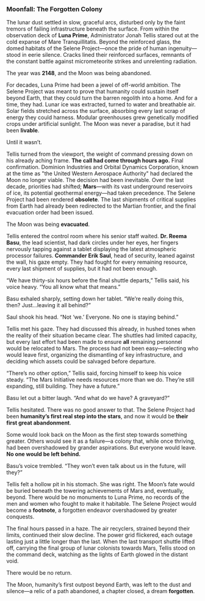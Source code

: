 ### **Moonfall: The Forgotten Colony**

The lunar dust settled in slow, graceful arcs, disturbed only by the faint tremors of failing infrastructure beneath the surface. From within the observation deck of **Luna Prime**, Administrator Jonah Tellis stared out at the cold expanse of Mare Tranquillitatis. Beyond the reinforced glass, the domed habitats of the Selene Project—once the pride of human ingenuity—stood in eerie silence. Cracks lined their reinforced surfaces, remnants of the constant battle against micrometeorite strikes and unrelenting radiation.

The year was **2148**, and the Moon was being abandoned.

For decades, Luna Prime had been a jewel of off-world ambition. The Selene Project was meant to prove that humanity could sustain itself beyond Earth, that they could turn the barren regolith into a home. And for a time, they had. Lunar ice was extracted, turned to water and breathable air. Solar fields stretched across the surface, absorbing every last scrap of energy they could harness. Modular greenhouses grew genetically modified crops under artificial sunlight. The Moon was never a paradise, but it had been **livable**.

Until it wasn’t.

Tellis turned from the viewport, the weight of command pressing down on his already aching frame. **The call had come through hours ago.** Final confirmation. Dominion Industries and Orbital Dynamics Corporation, known at the time as "the United Western Aerospace Authority" had declared the Moon no longer viable. The decision had been inevitable. Over the last decade, priorities had shifted; **Mars**—with its vast underground reservoirs of ice, its potential geothermal energy—had taken precedence. The Selene Project had been rendered **obsolete**. The last shipments of critical supplies from Earth had already been redirected to the Martian frontier, and the final evacuation order had been issued.

The Moon was being **evacuated**.

Tellis entered the control room where his senior staff waited. **Dr. Reema Basu**, the lead scientist, had dark circles under her eyes, her fingers nervously tapping against a tablet displaying the latest atmospheric processor failures. **Commander Erik Saul**, head of security, leaned against the wall, his gaze empty. They had fought for every remaining resource, every last shipment of supplies, but it had not been enough.

“We have thirty-six hours before the final shuttle departs,” Tellis said, his voice heavy. “You all know what that means.”

Basu exhaled sharply, setting down her tablet. “We’re really doing this, then? Just…leaving it all behind?”

Saul shook his head. “Not ‘we.’ Everyone. No one is staying behind.”

Tellis met his gaze. They had discussed this already, in hushed tones when the reality of their situation became clear. The shuttles had limited capacity, but every last effort had been made to ensure **all** remaining personnel would be relocated to Mars. The process had not been easy—selecting who would leave first, organizing the dismantling of key infrastructure, and deciding which assets could be salvaged before departure.

“There’s no other option,” Tellis said, forcing himself to keep his voice steady. “The Mars Initiative needs resources more than we do. They’re still expanding, still building. They have a future.”

Basu let out a bitter laugh. “And what do we have? A graveyard?”

Tellis hesitated. There was no good answer to that. The Selene Project had been **humanity’s first real step into the stars**, and now it would be **their first great abandonment**.

Some would look back on the Moon as the first step towards something greater. Others would see it as a failure—a colony that, while once thriving, had been overshadowed by grander aspirations. But everyone would leave. **No one would be left behind.**

Basu’s voice trembled. “They won’t even talk about us in the future, will they?”

Tellis felt a hollow pit in his stomach. She was right. The Moon’s fate would be buried beneath the towering achievements of Mars and, eventually, beyond. There would be no monuments to Luna Prime, no records of the men and women who fought to make it habitable. The Selene Project would become a **footnote**, a forgotten endeavor overshadowed by greater conquests.

The final hours passed in a haze. The air recyclers, strained beyond their limits, continued their slow decline. The power grid flickered, each outage lasting just a little longer than the last. When the last transport shuttle lifted off, carrying the final group of lunar colonists towards Mars, Tellis stood on the command deck, watching as the lights of Earth glowed in the distant void.

There would be no return.

The Moon, humanity’s first outpost beyond Earth, was left to the dust and silence—a relic of a path abandoned, a chapter closed, a dream **forgotten**.

